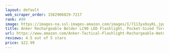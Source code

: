 ```yaml
---
layout: default 
﻿web_scraper_order: 1582906829-7217
rank: #99
image: https://images-na.ssl-images-amazon.com/images/I/7113yxOuyKL.jpg
title: Anker Rechargeable Bolder LC90 LED Flashlight, Pocket-Sized Torch with Super Bright 900…
url: https://www.amazon.com/Anker-Tactical-Flashlight-Rechargeable-Water-Resistant/dp/B01KH2JP5G/ref=zg_mw_hi_99?_encoding=UTF8&psc=1&refRID=DCHN01BKZ4RN4FT7PJ7H
reviews: 4.5 out of 5 stars
price: $22.99 
---
```

